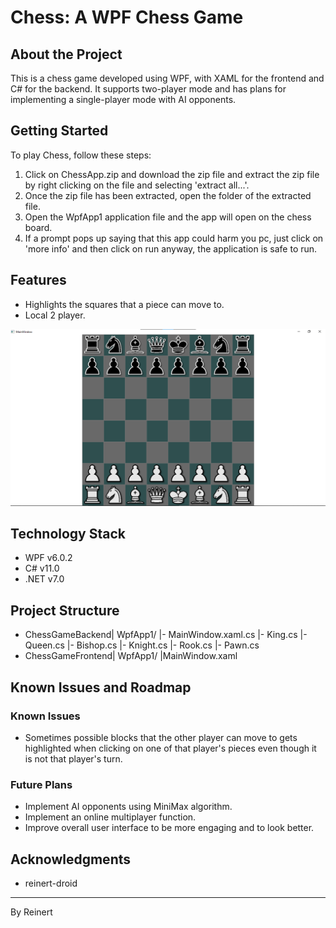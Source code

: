 # Chess: A WPF Chess Game

## About the Project
This is a chess game developed using WPF, with XAML for the frontend and C# for the backend. It supports two-player mode and has plans for implementing a single-player mode with AI opponents.

## Getting Started
To play Chess, follow these steps:
1. Click on ChessApp.zip and download the zip file and extract the zip file by right clicking on the file and selecting 'extract all...'.
2. Once the zip file has been extracted, open the folder of the extracted file.
3. Open the WpfApp1 application file and the app will open on the chess board.
4. If a prompt pops up saying that this app could harm you pc, just click on 'more info' and then click on run anyway, the application is safe to run.

## Features
- Highlights the squares that a piece can move to.
- Local 2 player.

![ChessMaster Screenshot](https://github.com/reinert-droid/CSharpChessWPF/blob/main/ChessGameScreenshot.png)

## Technology Stack
- WPF v6.0.2
- C# v11.0
- .NET v7.0

## Project Structure
- ChessGameBackend| WpfApp1/ |- MainWindow.xaml.cs |- King.cs |- Queen.cs |- Bishop.cs |- Knight.cs |- Rook.cs |- Pawn.cs
- ChessGameFrontend| WpfApp1/ |MainWindow.xaml

## Known Issues and Roadmap
### Known Issues
- Sometimes possible blocks that the other player can move to gets highlighted when clicking on one of that player's pieces even though it is not that player's turn.

### Future Plans
- Implement AI opponents using MiniMax algorithm.
- Implement an online multiplayer function.
- Improve overall user interface to be more engaging and to look better.

## Acknowledgments
- reinert-droid

---
By Reinert
